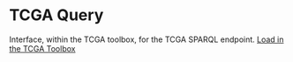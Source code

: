# TCGA Query

Interface, within the TCGA toolbox, for the TCGA SPARQL endpoint. [Load in the TCGA Toolbox](http://tcga.github.io/Toolbox/?module=http://drobbins.github.io/TCGA.query/tcgaquery.js)
